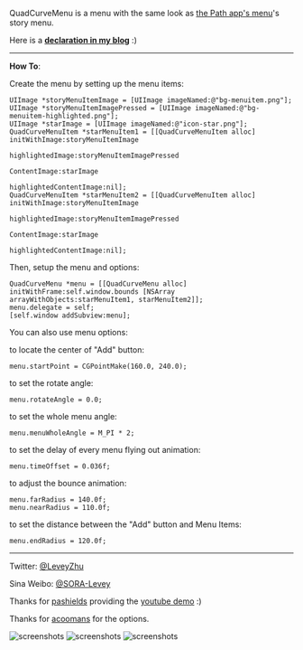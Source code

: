 QuadCurveMenu is a menu with the same look as [the Path app's menu](https://path.com/)'s story menu.

Here is a [**declaration in my blog**](http://www.lunaapp.com/blog/?p=66) :)

---

**How To**:


Create the menu by setting up the menu items:

	UIImage *storyMenuItemImage = [UIImage imageNamed:@"bg-menuitem.png"];
	UIImage *storyMenuItemImagePressed = [UIImage imageNamed:@"bg-menuitem-highlighted.png"];
	UIImage *starImage = [UIImage imageNamed:@"icon-star.png"];
    QuadCurveMenuItem *starMenuItem1 = [[QuadCurveMenuItem alloc] initWithImage:storyMenuItemImage
                                                               highlightedImage:storyMenuItemImagePressed 
                                                                   ContentImage:starImage 
                                                        highlightedContentImage:nil];
	QuadCurveMenuItem *starMenuItem2 = [[QuadCurveMenuItem alloc] initWithImage:storyMenuItemImage
                                                               highlightedImage:storyMenuItemImagePressed 
                                                                   ContentImage:starImage 
                                                        highlightedContentImage:nil];

Then, setup the menu and options:

	QuadCurveMenu *menu = [[QuadCurveMenu alloc] initWithFrame:self.window.bounds [NSArray arrayWithObjects:starMenuItem1, starMenuItem2]];
	menu.delegate = self;
	[self.window addSubview:menu];

You can also use menu options:

to locate the center of "Add" button:

	menu.startPoint = CGPointMake(160.0, 240.0);

to set the rotate angle:

	menu.rotateAngle = 0.0;

to set the whole menu angle:

	menu.menuWholeAngle = M_PI * 2;

to set the delay of every menu flying out animation:

	menu.timeOffset = 0.036f;

to adjust the bounce animation:

	menu.farRadius = 140.0f;
	menu.nearRadius = 110.0f;

to set the distance between the "Add" button and Menu Items:

	menu.endRadius = 120.0f;

---

Twitter: [@LeveyZhu](https://twitter.com/#!/LeveyZhu) 

Sina Weibo: [@SORA-Levey](http://weibo.com/leveyzhu) 

Thanks for [pashields](https://github.com/pashields) providing the [youtube demo](http://www.youtube.com/watch?v=vddaYMtETjo) :)

Thanks for [acoomans](https://github.com/acoomans/QuadCurveMenu) for the options.


![screenshots](http://k.minus.com/ib1kHc4lnLB8bd.gif) ![screenshots](http://k.minus.com/iovTFVTQQ192K.gif) ![screenshots](http://k.minus.com/i4BrO2tfCJxzk.gif)
